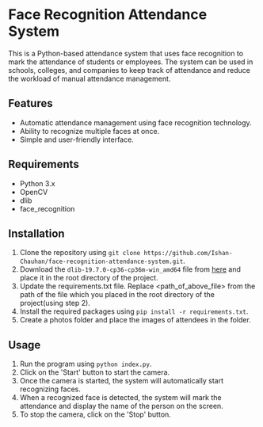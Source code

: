 # Face Recognition Attendance System

This is a Python-based attendance system that uses face recognition to mark the attendance of students or employees. The system can be used in schools, colleges, and companies to keep track of attendance and reduce the workload of manual attendance management.

## Features

- Automatic attendance management using face recognition technology.
- Ability to recognize multiple faces at once.
- Simple and user-friendly interface.

## Requirements

- Python 3.x
- OpenCV
- dlib
- face_recognition

## Installation

1. Clone the repository using `git clone https://github.com/Ishan-Chauhan/face-recognition-attendance-system.git`.
2. Download the `dlib-19.7.0-cp36-cp36m-win_amd64` file from [here](https://pypi.python.org/packages/da/06/bd3e241c4eb0a662914b3b4875fc52dd176a9db0d4a2c915ac2ad8800e9e/dlib-19.7.0-cp36-cp36m-win_amd64.whl#md5=b7330a5b2d46420343fbed5df69e6a3f) and place it in the root directory of the project.
3. Update the requirements.txt file. Replace <path_of_above_file> from the path of the file which you placed in the root directory of the project(using step 2).
4. Install the required packages using `pip install -r requirements.txt`.
5. Create a photos folder and place the images of attendees in the folder. 

## Usage

1. Run the program using `python index.py`.
2. Click on the 'Start' button to start the camera.
3. Once the camera is started, the system will automatically start recognizing faces.
4. When a recognized face is detected, the system will mark the attendance and display the name of the person on the screen.
5. To stop the camera, click on the 'Stop' button.
